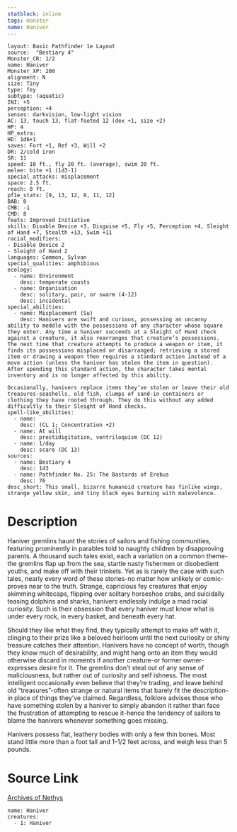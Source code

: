 ```yaml
---
statblock: inline
tags: monster
name: Haniver
---
```

```statblock
layout: Basic Pathfinder 1e Layout
source:  "Bestiary 4"
Monster_CR: 1/2
name: Haniver
Monster_XP: 200
alignment: N
size: Tiny
type: fey
subtype: (aquatic)
INI: +5
perception: +4
senses: darkvision, low-light vision
AC: 13, touch 13, flat-footed 12 (dex +1, size +2)
HP: 4
HP_extra: 
HD: 1d6+1
saves: Fort +1, Ref +3, Will +2
DR: 2/cold iron
SR: 11
speed: 10 ft., fly 20 ft. (average), swim 20 ft.
melee: bite +1 (1d3-1)
special_attacks: misplacement
space: 2.5 ft.
reach: 0 ft.
pf1e_stats: [9, 13, 12, 8, 11, 12]
BAB: 0
CMB: -1
CMD: 8
feats: Improved Initiative
skills: Disable Device +3, Disguise +5, Fly +5, Perception +4, Sleight of Hand +7, Stealth +13, Swim +11
racial_modifiers:
- Disable Device 2
- Sleight of Hand 2
languages: Common, Sylvan
special_qualities: amphibious
ecology:
  - name: Environment
    desc: temperate coasts
  - name: Organisation
    desc: solitary, pair, or swarm (4-12)
    desc: incidental
special_abilities:
  - name: Misplacement (Su)
    desc: Hanivers are swift and curious, possessing an uncanny ability to meddle with the possessions of any character whose square they enter. Any time a haniver succeeds at a Sleight of Hand check against a creature, it also rearranges that creature’s possessions. The next time that creature attempts to produce a weapon or item, it finds its possessions misplaced or disarranged; retrieving a stored item or drawing a weapon then requires a standard action instead of a move action (unless the haniver has stolen the item in question). After spending this standard action, the character takes mental inventory and is no longer affected by this ability.

Occasionally, hanivers replace items they’ve stolen or leave their old treasures-seashells, old fish, clumps of sand-in containers or clothing they have rooted through. They do this without any added difficultly to their Sleight of Hand checks.
spell-like_abilities:
  - name:
    desc: (CL 1; Concentration +2)
  - name: At will
    desc: prestidigitation, ventriloquism (DC 12)
  - name: 1/day
    desc: scare (DC 13)
sources:
  - name: Bestiary 4
    desc: 143
  - name: Pathfinder No. 25: The Bastards of Erebus
    desc: 76
desc_short: This small, bizarre humanoid creature has finlike wings, strange yellow skin, and tiny black eyes burning with malevolence.
```
# Description
Haniver gremlins haunt the stories of sailors and fishing communities, featuring prominently in parables told to naughty children by disapproving parents. A thousand such tales exist, each a variation on a common theme-the gremlins flap up from the sea, startle nasty fishermen or disobedient youths, and make off with their trinkets. Yet as is rarely the case with such tales, nearly every word of these stories-no matter how unlikely or comic- proves near to the truth. Strange, capricious fey creatures that enjoy skimming whitecaps, flipping over solitary horseshoe crabs, and suicidally teasing dolphins and sharks, hanivers endlessly indulge a mad racial curiosity. Such is their obsession that every haniver must know what is under every rock, in every basket, and beneath every hat.

Should they like what they find, they typically attempt to make off with it, clinging to their prize like a beloved heirloom until the next curiosity or shiny treasure catches their attention. Hanivers have no concept of worth, though they know much of desirability, and might hang onto an item they would otherwise discard in moments if another creature-or former owner-expresses desire for it. The gremlins don’t steal out of any sense of maliciousness, but rather out of curiosity and self ishness. The most intelligent occasionally even believe that they’re trading, and leave behind old “treasures”-often strange or natural items that barely fit the description-in place of things they’ve claimed. Regardless, folklore advises those who have something stolen by a haniver to simply abandon it rather than face the frustration of attempting to rescue it-hence the tendency of sailors to blame the hanivers whenever something goes missing.

Hanivers possess flat, leathery bodies with only a few thin bones. Most stand little more than a foot tall and 1-1/2 feet across, and weigh less than 5 pounds.
# Source Link
[Archives of Nethys](https://aonprd.com/MonsterDisplay.aspx?ItemName=Haniver)
```encounter-table
name: Haniver
creatures:
  - 1: Haniver
```
